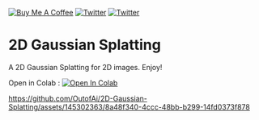 <a href="https://www.buymeacoffee.com/outofai" target="_blank"><img src="https://img.shields.io/badge/-buy_me_a%C2%A0coffee-red?logo=buy-me-a-coffee" alt="Buy Me A Coffee"></a>
[![Twitter](https://img.shields.io/twitter/url/https/twitter.com/cloudposse.svg?style=social&label=Ashleigh%20Watson)](https://twitter.com/OutofAi) 
[![Twitter](https://img.shields.io/twitter/url/https/twitter.com/cloudposse.svg?style=social&label=Alex%20Nasa)](https://twitter.com/banterless_ai)

# 2D Gaussian Splatting
A 2D Gaussian Splatting for 2D images. Enjoy!

Open in Colab : [![Open In Colab](https://colab.research.google.com/assets/colab-badge.svg)](https://colab.research.google.com/github/OutofAi/2D-Gaussian-Splatting/blob/main/2D_Gaussian_Splatting.ipynb)

https://github.com/OutofAi/2D-Gaussian-Splatting/assets/145302363/8a48f340-4ccc-48bb-b299-14fd0373f878

